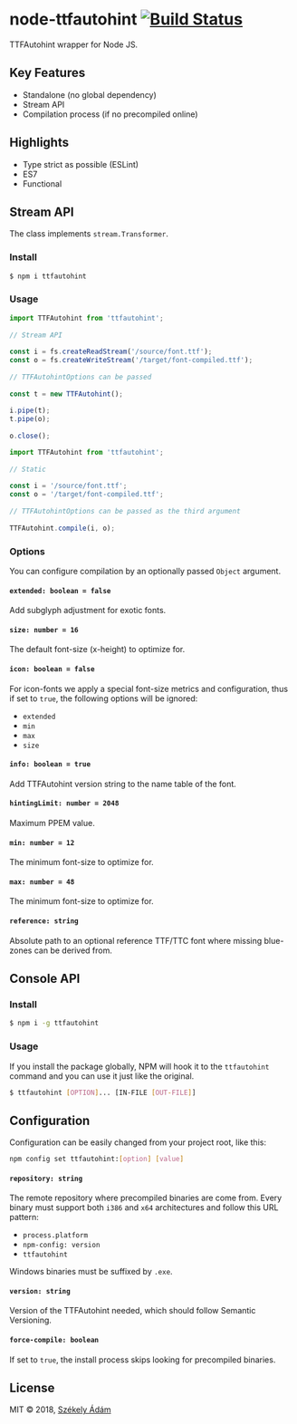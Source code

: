 node-ttfautohint  [![Build Status][X]][Y]
================

TTFAutohint wrapper for Node JS.

## Key Features

- Standalone (no global dependency)
- Stream API
- Compilation process (if no precompiled online)


## Highlights

- Type strict as possible (ESLint)
- ES7
- Functional

## Stream API

The class implements `stream.Transformer`.

### Install

```bash
$ npm i ttfautohint
```

### Usage

```javascript
import TTFAutohint from 'ttfautohint';
 
// Stream API
 
const i = fs.createReadStream('/source/font.ttf');
const o = fs.createWriteStream('/target/font-compiled.ttf');
 
// TTFAutohintOptions can be passed
 
const t = new TTFAutohint();
 
i.pipe(t);
t.pipe(o);
 
o.close();
```

```javascript
import TTFAutohint from 'ttfautohint';
 
// Static
 
const i = '/source/font.ttf';
const o = '/target/font-compiled.ttf';
 
// TTFAutohintOptions can be passed as the third argument
 
TTFAutohint.compile(i, o);
```

### Options

You can configure compilation by an optionally passed `Object` argument.

#### `extended: boolean = false`

Add subglyph adjustment for exotic fonts.

#### `size: number = 16`

The default font-size (x-height) to optimize for.

#### `icon: boolean = false`

For icon-fonts we apply a special font-size metrics and configuration, thus 
if set to `true`, the following options will be ignored:

- `extended`
- `min`
- `max`
- `size`

#### `info: boolean = true`

Add TTFAutohint version string to the name table of the font.

#### `hintingLimit: number = 2048`

Maximum PPEM value.

#### `min: number = 12`

The minimum font-size to optimize for.

#### `max: number = 48`

The minimum font-size to optimize for.

#### `reference: string`

Absolute path to an optional reference TTF/TTC font where missing blue-zones 
can be derived from.

## Console API

### Install

```bash
$ npm i -g ttfautohint
```

### Usage

If you install the package globally, NPM will hook it to the `ttfautohint` 
command and you can use it just like the original.

```bash
$ ttfautohint [OPTION]... [IN-FILE [OUT-FILE]]
```

## Configuration

Configuration can be easily changed from your project root, like this:

```bash
npm config set ttfautohint:[option] [value]
```

#### `repository: string`

The remote repository where precompiled binaries are come from. Every binary must 
support both `i386` and `x64` architectures and follow this URL pattern:

- `process.platform`
- `npm-config: version`
- `ttfautohint`

Windows binaries must be suffixed by `.exe`.

#### `version: string`

Version of the TTFAutohint needed, which should follow Semantic Versioning.

#### `force-compile: boolean`

If set to `true`, the install process skips looking for precompiled binaries.

## License

MIT © 2018, [Székely Ádám][Z]


[X]: https://api.travis-ci.com/enteocode/node-ttfautohint.svg?branch=master
[Y]: https://travis-ci.org/enteocode/node-ttfautohint
[Z]: https://github.com/enteocode

